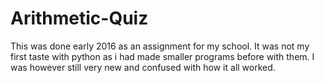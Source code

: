 # Arithmetic-Quiz
This was done early 2016 as an assignment for my school.
It was not my first taste with python as i had made smaller programs before with them.
I was however still very new and confused with how it all worked.
